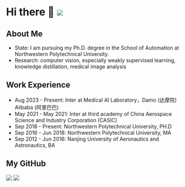 # Hi there 👋 ![](https://komarev.com/ghpvc/?username=gyguo&color=blue&style=flat-square)

##  About Me
- State: I am pursuing my Ph.D. degree in the School of Automation at Northwestern Polytechnical University.
- Research: computer vision, especially weakly supervised learning, knowledge distillation, medical image analysis

## Work Experience
- Aug 2023 - Present: Inter at Medical AI Laboratory，Damo (达摩院) Alibaba (阿里巴巴)
- May 2021 - May 2021: Inter at third academy of China Aerospace Science and Industry Corporation (CASIC)
- Sep 2018 - Present: Northwestern Polytechnical University, PH.D
- Sep 2016 - Jun 2018: Northwestern Polytechnical University, MA
- Sep 2012 - Jun 2016: Nanjing University of Aeronautics and Astronautics, BA			

## My GitHub 
<!-- Basic information -->
<img src="https:/github-metrics.svg" />

<!-- GitHub Data -->

<img src= "https://github-readme-stats-git-masterrstaa-rickstaa.vercel.app/api?username=gyguo&hide_title=true&hide_border=true&show_icons=true&include_all_commits=true&line_height=21text_color=000&icon_color=000&bg_color=0,ea6161,ffc64d,fffc4d,52fa5a&theme=graywhite" /> 
